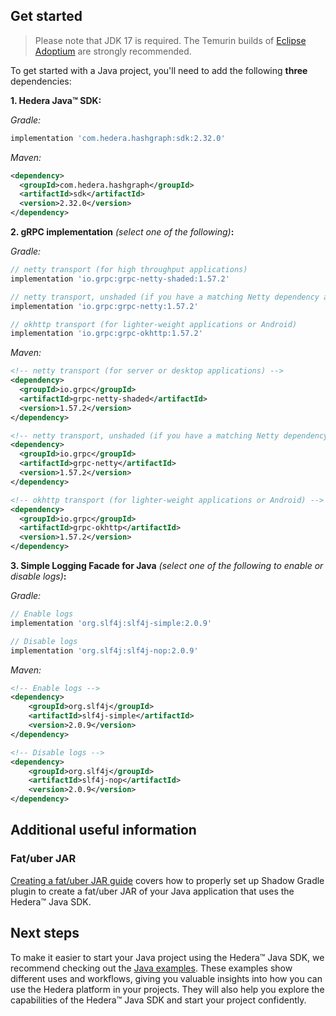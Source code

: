 ## Get started

> Please note that JDK 17 is required. The Temurin builds of [Eclipse Adoptium](https://adoptium.net/) are strongly recommended.

To get started with a Java project, you'll need to add the following **three** dependencies:

**1. Hedera Java™ SDK:**

_Gradle:_
```groovy
implementation 'com.hedera.hashgraph:sdk:2.32.0'
```

_Maven:_
```xml
<dependency>
  <groupId>com.hedera.hashgraph</groupId>
  <artifactId>sdk</artifactId>
  <version>2.32.0</version>
</dependency>
```

**2. gRPC implementation** _(select one of the following)_**:**

_Gradle:_
```groovy
// netty transport (for high throughput applications)
implementation 'io.grpc:grpc-netty-shaded:1.57.2'
```
```groovy
// netty transport, unshaded (if you have a matching Netty dependency already)
implementation 'io.grpc:grpc-netty:1.57.2'
```
```groovy
// okhttp transport (for lighter-weight applications or Android)
implementation 'io.grpc:grpc-okhttp:1.57.2'
```

_Maven:_
```xml
<!-- netty transport (for server or desktop applications) -->
<dependency>
  <groupId>io.grpc</groupId>
  <artifactId>grpc-netty-shaded</artifactId>
  <version>1.57.2</version>
</dependency>
```
```xml
<!-- netty transport, unshaded (if you have a matching Netty dependency already) -->
<dependency>
  <groupId>io.grpc</groupId>
  <artifactId>grpc-netty</artifactId>
  <version>1.57.2</version>
</dependency>
```
```xml
<!-- okhttp transport (for lighter-weight applications or Android) -->
<dependency>
  <groupId>io.grpc</groupId>
  <artifactId>grpc-okhttp</artifactId>
  <version>1.57.2</version>
</dependency>
```

**3. Simple Logging Facade for Java** _(select one of the following to enable or disable logs)_**:**

_Gradle:_
```groovy
// Enable logs
implementation 'org.slf4j:slf4j-simple:2.0.9'
```
```groovy
// Disable logs
implementation 'org.slf4j:slf4j-nop:2.0.9'
```

_Maven:_
```xml
<!-- Enable logs -->
<dependency>
    <groupId>org.slf4j</groupId>
    <artifactId>slf4j-simple</artifactId>
    <version>2.0.9</version>
</dependency>
```
```xml
<!-- Disable logs -->
<dependency>
    <groupId>org.slf4j</groupId>
    <artifactId>slf4j-nop</artifactId>
    <version>2.0.9</version>
</dependency>
```

## Additional useful information
### Fat/uber JAR
[Creating a fat/uber JAR guide](create-jar-guide.md) covers how to properly set up Shadow Gradle plugin
to create a fat/uber JAR of your Java application that uses the Hedera™ Java SDK.

## Next steps
To make it easier to start your Java project using the Hedera™ Java SDK,
we recommend checking out the [Java examples](../../examples/README.md).
These examples show different uses and workflows,
giving you valuable insights into how you can use the Hedera platform in your projects.
They will also help you explore the capabilities of the Hedera™ Java SDK
and start your project confidently.
